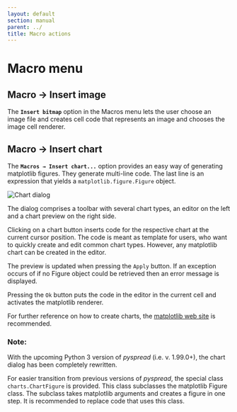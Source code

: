 ```yaml
---
layout: default
section: manual
parent: ../
title: Macro actions
---
```


# Macro menu

## Macro → Insert image

The **`Insert bitmap`** option in the Macros menu lets the user choose an image file and creates cell code that represents an image and chooses the image cell renderer.

## Macro → Insert chart

The **`Macros → Insert chart...`** option provides an easy way of generating
matplotlib figures. They generate multi-line code. The last line is an expression that yields a `matplotlib.figure.Figure` object.

![Chart dialog](images/screenshot_chartdialog.png)

The dialog comprises a toolbar with several chart types, an editor on the left and a chart preview on the right side.

Clicking on a chart button inserts code for the respective chart at the current cursor position. The code is meant as template for users, who want to quickly create and edit common chart types. However, any matplotlib chart can be created in the editor.

The preview is updated when pressing the `Apply` button. If an exception occurs of if no Figure object could be retrieved then an error message is displayed.

Pressing the `Ok` button puts the code in the editor in the current cell and activates the matplotlib renderer.

For further reference on how to create charts, the [matplotlib web site](https://matplotlib.org/users/index.html) is recommended.

### Note:

With the upcoming Python 3 version of *pyspread* (i.e. v. 1.99.0+), the chart dialog has been completely rewritten.

For easier transition from previous versions of *pyspread*, the special class `charts.ChartFigure` is provided. This class subclasses the matplotlib Figure class. The subclass takes matplotlib arguments and creates a figure in one step. It is recommended to replace code that uses this class.
